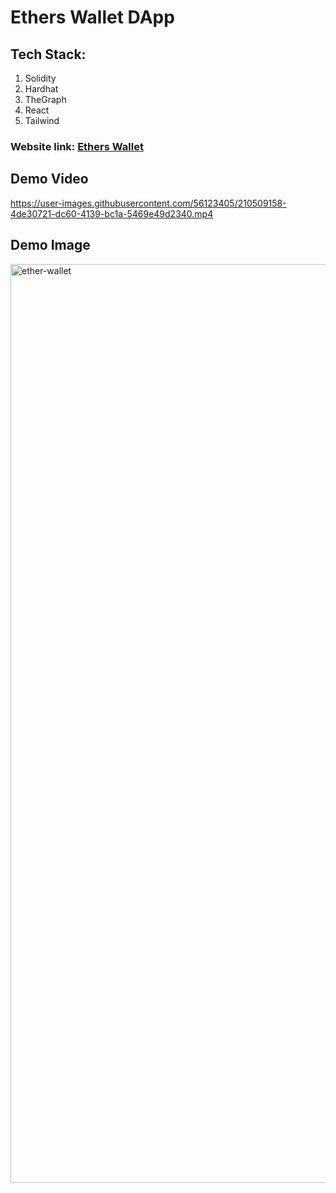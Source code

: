 # Ethers Wallet DApp

## Tech Stack:

1. Solidity
2. Hardhat
3. TheGraph
4. React
5. Tailwind

### Website link: [Ethers Wallet](https://ethers-wallet-frontend-react-tailwind.vercel.app/)

## Demo Video

https://user-images.githubusercontent.com/56123405/210509158-4de30721-dc60-4139-bc1a-5469e49d2340.mp4

## Demo Image

<img width="1470" alt="ether-wallet" src="https://user-images.githubusercontent.com/56123405/210509197-fe27d865-372d-40bf-8919-729f40852887.png">

